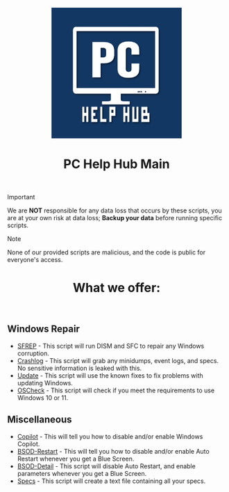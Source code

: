 <p align="center">
  <img src="https://github.com/shinthebean1/pchh-assets/blob/main/logo.png" width="300" height="300">
</p>


<div align="center">
  <h1><strong>PC Help Hub Main</strong></h1>
</div>

‎ 

> [!IMPORTANT]
>
> We are **NOT** responsible for any data loss that occurs by these scripts, you are at your own risk at data loss; **Backup your data** before running specific scripts.

> [!NOTE]
>
> None of our provided scripts are malicious, and the code is public for everyone's access.


<div align="center">
  <h1><b>What we offer:</b></h1>
</div>
‎ 
‎ 

## Windows Repair
- [SFREP](https://github.com) - This script will run DISM and SFC to repair any Windows corruption.
- [Crashlog](https://github.com/PC-Help-Hub/pchh-main/blob/main/scripts/Windows%20Repair/crashlog.ps1) - This script will grab any minidumps, event logs, and specs. No sensitive information is leaked with this.
- [Update](https://github.com/PC-Help-Hub/pchh-main/blob/main/scripts/Windows%20Repair/update.ps1) - This script will use the known fixes to fix problems with updating Windows.
- [OSCheck](https://github.com/PC-Help-Hub/pchh-main/blob/main/scripts/Windows%20Repair/OScheck.ps1) - This script will check if you meet the requirements to use Windows 10 or 11.

## Miscellaneous
- [Copilot](https://github.com/PC-Help-Hub/pchh-main/blob/main/tweaks/DisableWindowsCopilot.md) - This will tell you how to disable and/or enable Windows Copilot.
- [BSOD-Restart](https://github.com/PC-Help-Hub/pchh-main/blob/main/tweaks/bsodrestart.md) - This will tell you how to disable and/or enable Auto Restart whenever you get a Blue Screen.
- [BSOD-Detail](https://github.com/PC-Help-Hub/pchh-main/blob/main/utils/bsod-detail.ps1) - This script will disable Auto Restart, and enable parameters whenever you get a Blue Screen.
- [Specs](https://github.com/PC-Help-Hub/pchh-main/blob/main/utils/specs.ps1) - This script will create a text file containing all your specs.
